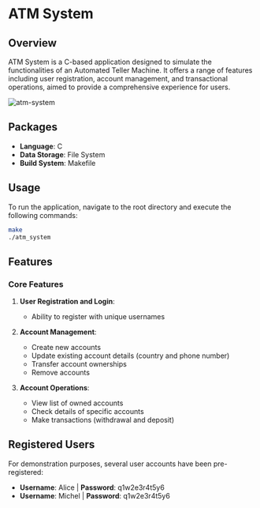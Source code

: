 # ATM System

## Overview

ATM System is a C-based application designed to simulate the functionalities of an Automated Teller Machine. It offers a range of features including user registration, account management, and transactional operations, aimed to provide a comprehensive experience for users.

![atm-system](/img/atm-system.webp)

## Packages

- **Language**: C
- **Data Storage**: File System
- **Build System**: Makefile

## Usage

To run the application, navigate to the root directory and execute the following commands:

```bash
make
./atm_system
```

## Features

### Core Features

1. **User Registration and Login**:
   - Ability to register with unique usernames
  
2. **Account Management**:
   - Create new accounts
   - Update existing account details (country and phone number)
   - Transfer account ownerships
   - Remove accounts

3. **Account Operations**:
   - View list of owned accounts
   - Check details of specific accounts
   - Make transactions (withdrawal and deposit)

## Registered Users

For demonstration purposes, several user accounts have been pre-registered:

- **Username**: Alice | **Password**: q1w2e3r4t5y6
- **Username**: Michel | **Password**: q1w2e3r4t5y6

